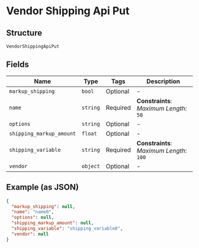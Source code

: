 
# Vendor Shipping Api Put

## Structure

`VendorShippingApiPut`

## Fields

| Name | Type | Tags | Description |
|  --- | --- | --- | --- |
| `markup_shipping` | `bool` | Optional | - |
| `name` | `string` | Required | **Constraints**: *Maximum Length*: `50` |
| `options` | `string` | Optional | - |
| `shipping_markup_amount` | `float` | Optional | - |
| `shipping_variable` | `string` | Required | **Constraints**: *Maximum Length*: `100` |
| `vendor` | `object` | Optional | - |

## Example (as JSON)

```json
{
  "markup_shipping": null,
  "name": "name0",
  "options": null,
  "shipping_markup_amount": null,
  "shipping_variable": "shipping_variable8",
  "vendor": null
}
```

